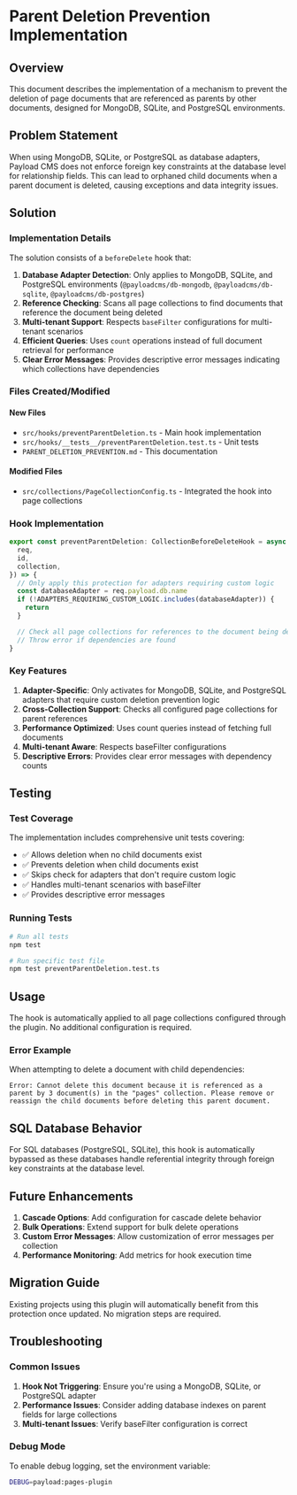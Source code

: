 # Parent Deletion Prevention Implementation

## Overview

This document describes the implementation of a mechanism to prevent the deletion of page documents that are referenced as parents by other documents, designed for MongoDB, SQLite, and PostgreSQL environments.

## Problem Statement

When using MongoDB, SQLite, or PostgreSQL as database adapters, Payload CMS does not enforce foreign key constraints at the database level for relationship fields. This can lead to orphaned child documents when a parent document is deleted, causing exceptions and data integrity issues.

## Solution

### Implementation Details

The solution consists of a `beforeDelete` hook that:

1. **Database Adapter Detection**: Only applies to MongoDB, SQLite, and PostgreSQL environments (`@payloadcms/db-mongodb`, `@payloadcms/db-sqlite`, `@payloadcms/db-postgres`)
2. **Reference Checking**: Scans all page collections to find documents that reference the document being deleted
3. **Multi-tenant Support**: Respects `baseFilter` configurations for multi-tenant scenarios
4. **Efficient Queries**: Uses `count` operations instead of full document retrieval for performance
5. **Clear Error Messages**: Provides descriptive error messages indicating which collections have dependencies

### Files Created/Modified

#### New Files
- `src/hooks/preventParentDeletion.ts` - Main hook implementation
- `src/hooks/__tests__/preventParentDeletion.test.ts` - Unit tests
- `PARENT_DELETION_PREVENTION.md` - This documentation

#### Modified Files
- `src/collections/PageCollectionConfig.ts` - Integrated the hook into page collections

### Hook Implementation

```typescript
export const preventParentDeletion: CollectionBeforeDeleteHook = async ({
  req,
  id,
  collection,
}) => {
  // Only apply this protection for adapters requiring custom logic
  const databaseAdapter = req.payload.db.name
  if (!ADAPTERS_REQUIRING_CUSTOM_LOGIC.includes(databaseAdapter)) {
    return
  }

  // Check all page collections for references to the document being deleted
  // Throw error if dependencies are found
}
```

### Key Features

1. **Adapter-Specific**: Only activates for MongoDB, SQLite, and PostgreSQL adapters that require custom deletion prevention logic
2. **Cross-Collection Support**: Checks all configured page collections for parent references
3. **Performance Optimized**: Uses count queries instead of fetching full documents
4. **Multi-tenant Aware**: Respects baseFilter configurations
5. **Descriptive Errors**: Provides clear error messages with dependency counts

## Testing

### Test Coverage

The implementation includes comprehensive unit tests covering:

- ✅ Allows deletion when no child documents exist
- ✅ Prevents deletion when child documents exist
- ✅ Skips check for adapters that don't require custom logic
- ✅ Handles multi-tenant scenarios with baseFilter
- ✅ Provides descriptive error messages

### Running Tests

```bash
# Run all tests
npm test

# Run specific test file
npm test preventParentDeletion.test.ts
```

## Usage

The hook is automatically applied to all page collections configured through the plugin. No additional configuration is required.

### Error Example

When attempting to delete a document with child dependencies:

```
Error: Cannot delete this document because it is referenced as a parent by 3 document(s) in the "pages" collection. Please remove or reassign the child documents before deleting this parent document.
```

## SQL Database Behavior

For SQL databases (PostgreSQL, SQLite), this hook is automatically bypassed as these databases handle referential integrity through foreign key constraints at the database level.

## Future Enhancements

1. **Cascade Options**: Add configuration for cascade delete behavior
2. **Bulk Operations**: Extend support for bulk delete operations
3. **Custom Error Messages**: Allow customization of error messages per collection
4. **Performance Monitoring**: Add metrics for hook execution time

## Migration Guide

Existing projects using this plugin will automatically benefit from this protection once updated. No migration steps are required.

## Troubleshooting

### Common Issues

1. **Hook Not Triggering**: Ensure you're using a MongoDB, SQLite, or PostgreSQL adapter
2. **Performance Issues**: Consider adding database indexes on parent fields for large collections
3. **Multi-tenant Issues**: Verify baseFilter configuration is correct

### Debug Mode

To enable debug logging, set the environment variable:
```bash
DEBUG=payload:pages-plugin
```